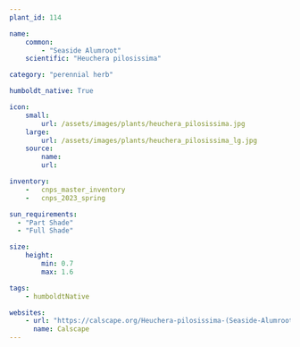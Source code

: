 ```yaml
---
plant_id: 114

name: 
    common: 
        - "Seaside Alumroot"  
    scientific: "Heuchera pilosissima"  

category: "perennial herb"

humboldt_native: True

icon: 
    small: 
        url: /assets/images/plants/heuchera_pilosissima.jpg 
    large: 
        url: /assets/images/plants/heuchera_pilosissima_lg.jpg 
    source: 
        name: 
        url: 

inventory: 
    -   cnps_master_inventory
    -   cnps_2023_spring

sun_requirements:
  - "Part Shade"
  - "Full Shade"

size:
    height: 
        min: 0.7
        max: 1.6

tags: 
    - humboldtNative

websites: 
    - url: "https://calscape.org/Heuchera-pilosissima-(Seaside-Alumroot)"
      name: Calscape
---
```





